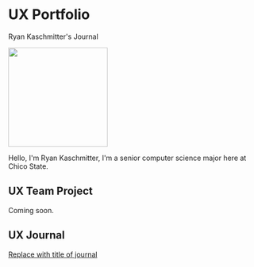 # UX Portfolio

Ryan Kaschmitter's Journal

<img width=200 src="https://github.com/user-attachments/assets/c34779b7-5972-4a26-aa8a-37a4e89e07a9"></img>

Hello, I'm Ryan Kaschmitter, I'm a senior computer science major here at Chico State.
## UX Team Project

Coming soon.

## UX Journal

[Replace with title of journal](journal/)
